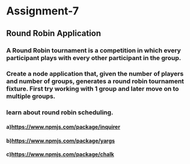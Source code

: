 # Assignment-7
## Round Robin Application
### A Round Robin tournament is a competition in which every participant plays with every other participant in the group.
### Create a node application that, given the number of players and number of groups, generates a round robin tournament fixture. First try working with 1 group and later move on to multiple groups.


 ### learn about round robin scheduling.
#### a)https://www.npmjs.com/package/inquirer
#### b)https://www.npmjs.com/package/yargs
#### c)https://www.npmjs.com/package/chalk

